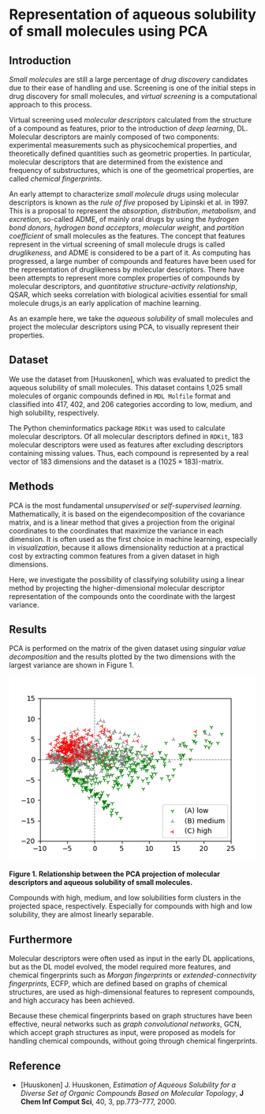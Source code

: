 # Representation of aqueous solubility of small molecules using PCA

## Introduction

*Small molecules* are still a large percentage of *drug discovery* candidates due to their ease of handling and use.
Screening is one of the initial steps in drug discovery for small molecules, and *virtual screening* is a computational approach to this process.

Virtual screening used *molecular descriptors* calculated from the structure of a compound as features, prior to the introduction of *deep learning*, DL.
Molecular descriptors are mainly composed of two components: experimental measurements such as physicochemical properties, and theoretically defined quantities such as geometric properties.
In particular, molecular descriptors that are determined from the existence and frequency of substructures, which is one of the geometrical properties, are called *chemical fingerprints*.

An early attempt to characterize *small molecule drugs* using molecular descriptors is known as the *rule of five* proposed by Lipinski et al. in 1997.
This is a proposal to represent the *absorption*, *distribution*, *metabolism*, and *excretion*, so-called ADME, of mainly oral drugs by using the *hydrogen bond donors*, *hydrogen bond acceptors*, *molecular weight*, and *partition coefficient* of small molecules as the features.
The concept that features represent in the virtual screening of small molecule drugs is called *druglikeness*, and ADME is considered to be a part of it.
As computing has progressed, a large number of compounds and features have been used for the representation of druglikeness by molecular descriptors.
There have been attempts to represent more complex properties of compounds by molecular descriptors, and *quantitative structure-activity relationship*, QSAR, which seeks correlation with biological acivities essential for small molecule drugs,is an early application of machine learning.

As an example here, we take the *aqueous solubility* of small molecules and project the molecular descriptors using PCA, to visually represent their properties.

## Dataset

We use the dataset from [Huuskonen], which was evaluated to predict the aqueous solubility of small molecules. 
This dataset contains 1,025 small molecules of organic compounds defined in `MDL Molfile` format and classified into 417, 402, and 206 categories according to low, medium, and high solubility, respectively.

The Python cheminformatics package `RDKit` was used to calculate molecular descriptors.
Of all molecular descriptors defined in `RDKit`, 183 molecular descriptors were used as features after excluding descriptors containing missing values.
Thus, each compound is represented by a real vector of 183 dimensions and the dataset is a $(1025 \times 183)$-matrix.

## Methods

PCA is the most fundamental *unsupervised* or *self-supervised learning*.
Mathematically, it is based on the eigendecomposition of the covariance matrix, and is a linear method that gives a projection from the original coordinates to the coordinates that maximize the variance in each dimension.
It is often used as the first choice in machine learning, especially in *visualization*, because it allows dimensionality reduction at a practical cost by extracting common features from a given dataset in high dimensions.

Here, we investigate the possibility of classifying solubility using a linear method by projecting the higher-dimensional molecular descriptor representation of the compounds onto the coordinate with the largest variance.

## Results

PCA is performed on the matrix of the given dataset using *singular value decomposition* and the results plotted by the two dimensions with the largest variance are shown in Figure 1.

![Relationship between the PCA projection of molecular descriptors and aqueous solubility of small molecules.](figure/solubility_PCA.png)

**Figure 1. Relationship between the PCA projection of molecular descriptors and aqueous solubility of small molecules.**

Compounds with high, medium, and low solubilities form clusters in the projected space, respectively.
Especially for compounds with high and low solubility, they are almost linearly separable.

## Furthermore

Molecular descriptors were often used as input in the early DL applications, but as the DL model evolved, the model required more features, and chemical fingerprints such as *Morgan fingerprints* or *extended-connectivity fingerprints*, ECFP, which are defined based on graphs of chemical structures, are used as high-dimensional features to represent compounds, and high accuracy has been achieved.

Because these chemical fingerprints based on graph structures have been effective, neural networks such as *graph convolutional networks*, GCN, which accept graph structures as input, were proposed as models for handling chemical compounds, without going through chemical fingerprints.

## Reference

- [Huuskonen] J. Huuskonen, *Estimation of Aqueous Solubility for a Diverse Set of Organic Compounds Based on Molecular Topology*, **J Chem Inf Comput Sci**, 40, 3, pp.773–777, 2000.
